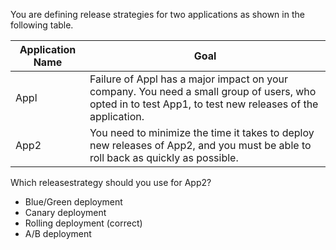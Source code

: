 You are defining release strategies for two applications as shown in the following table.

| Application Name | Goal                                                                                     |
|------------------|------------------------------------------------------------------------------------------|
| Appl             | Failure of Appl has a major impact on your company. You need a small group of users, who opted in to test App1, to test new releases of the application. |
| App2             | You need to minimize the time it takes to deploy new releases of App2, and you must be able to roll back as quickly as possible. |

Which releasestrategy should you use for App2?

- Blue/Green deployment
- Canary deployment
- Rolling deployment (correct)
- A/B deployment

